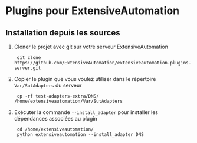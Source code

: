 Plugins pour ExtensiveAutomation
===============================

Installation depuis les sources
------------------------------

1. Cloner le projet avec git sur votre serveur ExtensiveAutomation

        git clone https://github.com/ExtensiveAutomation/extensiveautomation-plugins-server.git
        
2. Copier le plugin que vous voulez utiliser dans le répertoire `Var/SutAdapters` du serveur
    
        cp -rf test-adapters-extra/DNS/ /home/extensiveautomation/Var/SutAdapters

        
3. Exécuter la commande `--install_adapter` pour installer les dépendances associées au plugin

        cd /home/extensiveautomation/
        python extensiveautomation --install_adapter DNS
